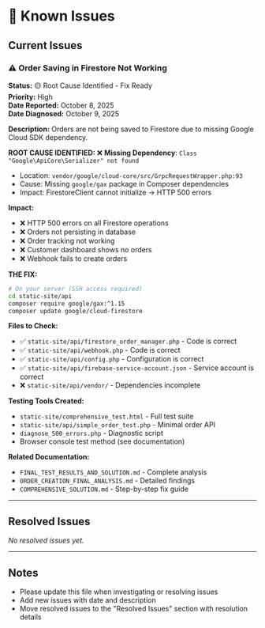 # 🐛 Known Issues

## Current Issues

### ⚠️ Order Saving in Firestore Not Working
**Status:** 🟡 Root Cause Identified - Fix Ready  
**Priority:** High  
**Date Reported:** October 8, 2025  
**Date Diagnosed:** October 9, 2025

**Description:**
Orders are not being saved to Firestore due to missing Google Cloud SDK dependency.

**ROOT CAUSE IDENTIFIED:**
❌ **Missing Dependency**: `Class "Google\ApiCore\Serializer" not found`
- Location: `vendor/google/cloud-core/src/GrpcRequestWrapper.php:93`
- Cause: Missing `google/gax` package in Composer dependencies
- Impact: FirestoreClient cannot initialize → HTTP 500 errors

**Impact:**
- ❌ HTTP 500 errors on all Firestore operations
- ❌ Orders not persisting in database
- ❌ Order tracking not working
- ❌ Customer dashboard shows no orders
- ❌ Webhook fails to create orders

**THE FIX:**
```bash
# On your server (SSH access required)
cd static-site/api
composer require google/gax:^1.15
composer update google/cloud-firestore
```

**Files to Check:**
- ✅ `static-site/api/firestore_order_manager.php` - Code is correct
- ✅ `static-site/api/webhook.php` - Code is correct
- ✅ `static-site/api/config.php` - Configuration is correct
- ✅ `static-site/api/firebase-service-account.json` - Service account is correct
- ❌ `static-site/api/vendor/` - Dependencies incomplete

**Testing Tools Created:**
- `static-site/comprehensive_test.html` - Full test suite
- `static-site/api/simple_order_test.php` - Minimal order API
- `diagnose_500_errors.php` - Diagnostic script
- Browser console test method (see documentation)

**Related Documentation:**
- `FINAL_TEST_RESULTS_AND_SOLUTION.md` - Complete analysis
- `ORDER_CREATION_FINAL_ANALYSIS.md` - Detailed findings
- `COMPREHENSIVE_SOLUTION.md` - Step-by-step fix guide

---

## Resolved Issues

_No resolved issues yet._

---

## Notes

- Please update this file when investigating or resolving issues
- Add new issues with date and description
- Move resolved issues to the "Resolved Issues" section with resolution details

